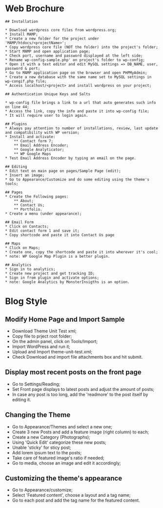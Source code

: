# Web Brochure

    ## Installation

    * Download wordpress core files from wordpress.org;
    * Install MAMP;
    * Create a new folder for the project under 'MAMP/htdocs/<projectName>';
    * Copy wordpress core file (NOT the folder) into the project's folder;
    * Start MAMP and open application page;
    * Check port, username and password displayed at the left side;
    * Rename wp-config-sample.php' on project's folder to wp-config;
    * Open it with a text editor and edit MySQL settings => DB_NAME, user, password & port;
    * Go to MAMP application page on the browser and open PHPMyAdmin;
    * Create a new database with the same name set to MySQL settings in wp-congif.php file;
    * Access localhost/<project> and install wordpress on your project;

    ## Authentication Unique Keys and Salts

    * wp-config file brings a link to a url that auto generates such info on line 44;
    * Access the link, copy the info and paste it into wp-config file;
    * It will require user to login again.

    ## Plugins
    * Always pay attention to number of installations, review, last update and compatibility with WP version;
    * Install and activate:
        ** Contact form 7;
        ** Email Address Encoder;
        ** Google Analyticator;
        ** WP Google Maps
    * Test Email Address Encoder by typing an email on the page.

    ## Editing
    * Edit text on main page on pages/Sample Page (edit);
    * Insert an image;
    * Go to Appearance/Customize and do some editing using the theme's tools;

    ## Pages
    * Create the Following pages:
        ** About;
        ** Contact Us;
        ** Portfolio.
    * Create a menu (under appearance);

    ## Email Form
    * Click on Contacts;
    * Edit contact form 1 and save it;
    * Copy shortcode and paste it into Contact Us page

    ## Maps
    * Click on Maps;
    * Create one, copy the shortcode and paste it into wherever it's cool;
    * note: WP Google Map Plugin is a better plugin.

    ## Analytics
    * Sign in to analytics;
    * Create new project and get tracking ID;
    * Sign in from plugin and activate options;
    * note: Google Analytics by MonsterInsigths is an option.

# Blog Style
## Modify Home Page and Import Sample
* Download Theme Unit Test xml;
* Copy file to prject root folder;
* On the admin panel, click on Tools/Import;
* Import WordPress and run it;
* Upload and Import theme-unit-test.xml;
* Check Download and import file attachments box and hit submit.

## Display most recent posts on the front page
* Go to Settings/Reading;
* Set Front page displays to latest posts and adjust the amount of posts;
* In case any post is too long, add the 'readmore' to the post itself by editing it.

## Changing the Theme
* Go to Appearance/Themes and select a new one;
* Create 3 new Posts and add a feature image (right column) to each;
* Create a new Category (Photographs);
* Using 'Quick Edit' categorize these new posts;
* Unable 'sticky' for sticy post;
* Add lorem ipsum text to the posts;
* Take care of featured image's ratio if needed;
* Go to media, choose an image and edit it accordingly;

## Customizing the theme's appearance
* Go to Appearance/customize;
* Select 'Featured content', choose a layout and a tag name;
* Go to each post and add the tag name for the featured content.

